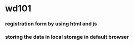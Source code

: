 # wd101
### registration form by using html and js
### storing the data in local storage in default browser
